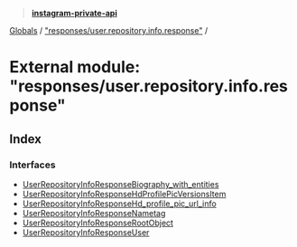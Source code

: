 > **[instagram-private-api](../README.md)**

[Globals](../globals.md) / ["responses/user.repository.info.response"](_responses_user_repository_info_response_.md) /

# External module: "responses/user.repository.info.response"

## Index

### Interfaces

* [UserRepositoryInfoResponseBiography_with_entities](../interfaces/_responses_user_repository_info_response_.userrepositoryinforesponsebiography_with_entities.md)
* [UserRepositoryInfoResponseHdProfilePicVersionsItem](../interfaces/_responses_user_repository_info_response_.userrepositoryinforesponsehdprofilepicversionsitem.md)
* [UserRepositoryInfoResponseHd_profile_pic_url_info](../interfaces/_responses_user_repository_info_response_.userrepositoryinforesponsehd_profile_pic_url_info.md)
* [UserRepositoryInfoResponseNametag](../interfaces/_responses_user_repository_info_response_.userrepositoryinforesponsenametag.md)
* [UserRepositoryInfoResponseRootObject](../interfaces/_responses_user_repository_info_response_.userrepositoryinforesponserootobject.md)
* [UserRepositoryInfoResponseUser](../interfaces/_responses_user_repository_info_response_.userrepositoryinforesponseuser.md)
